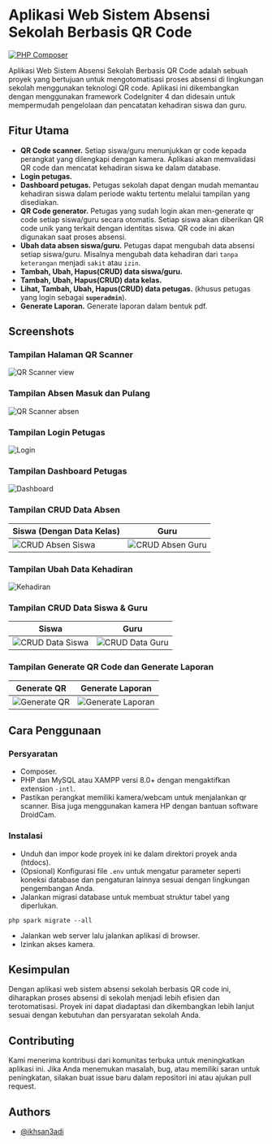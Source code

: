 # Aplikasi Web Sistem Absensi Sekolah Berbasis QR Code

[![PHP Composer](https://github.com/x4nn/ci4-absensi-sekolah-qr/actions/workflows/php.yml/badge.svg)](https://github.com/ikhsan3adi/absensi-sekolah-qr-code/actions/workflows/php.yml)

Aplikasi Web Sistem Absensi Sekolah Berbasis QR Code adalah sebuah proyek yang bertujuan untuk mengotomatisasi proses absensi di lingkungan sekolah menggunakan teknologi QR code. Aplikasi ini dikembangkan dengan menggunakan framework CodeIgniter 4 dan didesain untuk mempermudah pengelolaan dan pencatatan kehadiran siswa dan guru.

## Fitur Utama
- **QR Code scanner.** Setiap siswa/guru menunjukkan qr code kepada perangkat yang dilengkapi dengan kamera. Aplikasi akan memvalidasi QR code dan mencatat kehadiran siswa ke dalam database.
- **Login petugas.**
- **Dashboard petugas.** Petugas sekolah dapat dengan mudah memantau kehadiran siswa dalam periode waktu tertentu melalui tampilan yang disediakan.
- **QR Code generator.** Petugas yang sudah login akan men-generate qr code setiap siswa/guru secara otomatis. Setiap siswa akan diberikan QR code unik yang terkait dengan identitas siswa. QR code ini akan digunakan saat proses absensi.
- **Ubah data absen siswa/guru.** Petugas dapat mengubah data absensi setiap siswa/guru. Misalnya mengubah data kehadiran dari `tanpa keterangan` menjadi `sakit` atau `izin`.
- **Tambah, Ubah, Hapus(CRUD) data siswa/guru.**
- **Tambah, Ubah, Hapus(CRUD) data kelas.**
- **Lihat, Tambah, Ubah, Hapus(CRUD) data petugas.** (khusus petugas yang login sebagai **`superadmin`**).
- **Generate Laporan.** Generate laporan dalam bentuk pdf.

## Screenshots
### Tampilan Halaman QR Scanner
![QR Scanner view](https://github.com/ikhsan3adi/ci4-absensi-sekolah-qr/raw/master/screenshots/image_5_2023_204644.jpeg)

### Tampilan Absen Masuk dan Pulang
![QR Scanner absen](https://github.com/ikhsan3adi/ci4-absensi-sekolah-qr/raw/master/screenshots/absen.jpg)

### Tampilan Login Petugas
![Login](https://github.com/ikhsan3adi/ci4-absensi-sekolah-qr/raw/master/screenshots/image_4_2023_20573.jpeg)

### Tampilan Dashboard Petugas
![Dashboard](https://github.com/ikhsan3adi/ci4-absensi-sekolah-qr/raw/master/screenshots/image_10_2023_205123.jpeg)

### Tampilan CRUD Data Absen
| Siswa (Dengan Data Kelas)     | Guru          |
| ----------------------------- |:-------------:|
| ![CRUD Absen Siswa](https://github.com/ikhsan3adi/ci4-absensi-sekolah-qr/raw/master/screenshots/image_11_2023_205146.jpeg) | ![CRUD Absen Guru](https://github.com/ikhsan3adi/ci4-absensi-sekolah-qr/raw/master/screenshots/image_2_2023_20525.jpeg) |

### Tampilan Ubah Data Kehadiran
![Kehadiran](https://github.com/ikhsan3adi/ci4-absensi-sekolah-qr/raw/master/screenshots/image_17_2023_205557.jpeg)

### Tampilan CRUD Data Siswa & Guru
| Siswa         | Guru          |
| ------------- |:-------------:|
| ![CRUD Data Siswa](https://github.com/ikhsan3adi/ci4-absensi-sekolah-qr/raw/master/screenshots/image_12_2023_205221.jpeg) | ![CRUD Data Guru](https://github.com/ikhsan3adi/ci4-absensi-sekolah-qr/raw/master/screenshots/image_14_2023_205256.jpeg) |

### Tampilan Generate QR Code dan Generate Laporan
| Generate QR   | Generate Laporan |
| ------------- |:----------------:|
| ![Generate QR](https://github.com/ikhsan3adi/ci4-absensi-sekolah-qr/raw/master/screenshots/image_3_2023_20539.jpeg) | ![Generate Laporan](https://github.com/ikhsan3adi/ci4-absensi-sekolah-qr/raw/master/screenshots/image_15_2023_205322.jpeg) |

## Cara Penggunaan
### Persyaratan
- Composer.
- PHP dan MySQL atau XAMPP versi 8.0+ dengan mengaktifkan extension `-intl`.
- Pastikan perangkat memiliki kamera/webcam untuk menjalankan qr scanner. Bisa juga menggunakan kamera HP dengan bantuan software DroidCam.

### Instalasi
- Unduh dan impor kode proyek ini ke dalam direktori proyek anda (htdocs).
- (Opsional) Konfigurasi file `.env` untuk mengatur parameter seperti koneksi database dan pengaturan lainnya sesuai dengan lingkungan pengembangan Anda.
- Jalankan migrasi database untuk membuat struktur tabel yang diperlukan.
```shell
php spark migrate --all

```
- Jalankan web server lalu jalankan aplikasi di browser.
- Izinkan akses kamera.

## Kesimpulan
Dengan aplikasi web sistem absensi sekolah berbasis QR code ini, diharapkan proses absensi di sekolah menjadi lebih efisien dan terotomatisasi. Proyek ini dapat diadaptasi dan dikembangkan lebih lanjut sesuai dengan kebutuhan dan persyaratan sekolah Anda.

## Contributing
Kami menerima kontribusi dari komunitas terbuka untuk meningkatkan aplikasi ini. Jika Anda menemukan masalah, bug, atau memiliki saran untuk peningkatan, silakan buat issue baru dalam repositori ini atau ajukan pull request.

## Authors
- [@ikhsan3adi](https://www.github.com/ikhsan3adi)
